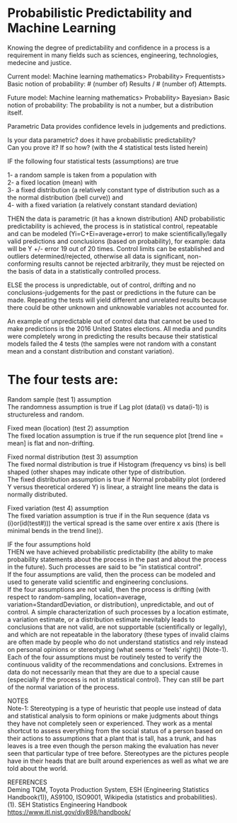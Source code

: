 # Probabilistic Predictability and Machine Learning

Knowing the degree of predictability and confidence in a process is a requirement in many fields such as sciences, engineering, technologies, medecine and justice.  

Current model: Machine learning mathematics> Probability> Frequentists> Basic notion of probability: # (number of) Results / # (number of) Attempts.   

Future model: Machine learning mathematics> Probability> Bayesian> Basic notion of probability: The probability is not a number, but a distribution itself.  


Parametric Data provides confidence levels in judgements and predictions.  

Is your data parametric? does it have probabilistic predictability?  
Can you prove it? If so how? (with the 4 statistical tests listed herein)  

IF the following four statistical tests (assumptions) are true  

1- a random sample is taken from a population with  
2- a fixed location (mean) with  
3- a fixed distribution (a relatively constant type of distribution such as a the normal distribution (bell curve)) and  
4- with a fixed variation (a relatively constant standard deviation)

THEN the data is parametric (it has a known distribution) AND probabilistic predictability is achieved, the process is in statistical control, repeatable and can be modeled (Yi=C+Ei=average+error) to make scientifically/legally valid predictions and conclusions (based on probability), for example: data will be Y +/- error 19 out of 20 times.  Control limits can be established and outliers determined/rejected, otherwise all data is significant, non-conforming results cannot be rejected arbitrarily, they must be rejected on the basis of data in a statistically controlled process.

ELSE the process is unpredictable, out of control, drifting and no conclusions-judgements for the past or predictions in the future can be made. Repeating the tests will yield different and unrelated results because there could be other unknown and unknowable variables not accounted for.

An example of unpredictable out of control data that cannot be used to make predictions is the 2016 United States elections. All media and pundits were completely wrong in predicting the results because their statistical models failed the 4 tests (the samples were not random with a constant mean and a constant distribution and constant variation).  

# The four tests are:  

Random sample (test 1) assumption  
The randomness assumption is true if Lag plot (data(i) vs data(i-1)) is structureless and random.  

Fixed mean (location) (test 2) assumption  
The fixed location assumption is true if the run sequence plot [trend line = mean] is flat and non-drifting.

Fixed normal distribution (test 3) assumption  
The fixed normal distribution is true if Histogram (frequency vs bins) is bell shaped (other shapes may indicate other type of distribution.  
The fixed distribution assumption is true if Normal probability plot (ordered Y versus theoretical ordered Y) is linear, a straight line means the data is normally distributed.  

Fixed variation (test 4) assumption  
The fixed variation assumption is true if in the Run sequence (data vs (i)or(id(test#))) the vertical spread is the same over entire x axis (there is minimal bends in the trend line)).   


IF the four assumptions hold  
THEN we have achieved probabilistic predictability (the ability to make probability statements about the process in the past and about the process in the future). Such processes are said to be "in statistical control".  
If the four assumptions are valid, then the process can be modeled and used to generate valid scientific and engineering conclusions.  
If the four assumptions are not valid, then the process is drifting (with respect to random-sampling, location=average, variation=StandardDeviation, or distribution), unpredictable, and out of control. A simple characterization of such processes by a location estimate, a variation estimate, or a distribution estimate inevitably leads to conclusions that are not valid, are not supportable (scientifically or legally), and which are not repeatable in the laboratory (these types of invalid claims are often made by people who do not understand statistics and rely instead on personal opinions or stereotyping (what seems or 'feels' right)) (Note-1).  
Each of the four assumptions must be routinely tested to verify the continuous validity of the recommendations and conclusions.
Extremes in data do not necessarily mean that they are due to a special cause (especially if the process is not in statistical control). They can still be part of the normal variation of the process.  

NOTES  
Note-1: Stereotyping is a type of heuristic that people use instead of data and statistical analysis to form opinions or make judgments about things they have not completely seen or experienced. They work as a mental shortcut to assess everything from the social status of a person based on their actions to assumptions that a plant that is tall, has a trunk, and has leaves is a tree even though the person making the evaluation has never seen that particular type of tree before. Stereotypes are the pictures people have in their heads that are built around experiences as well as what we are told about the world.  

REFERENCES  
Deming TQM, Toyota Production System, ESH (Engineering Statistics Handbook(1)), AS9100, ISO9001, Wikipedia (statistics and probabilities).  
(1). SEH Statistics Engineering Handbook https://www.itl.nist.gov/div898/handbook/
